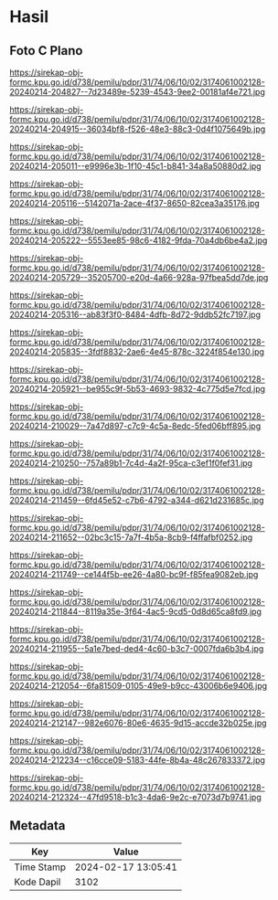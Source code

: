 # Hasil

## Foto C Plano

https://sirekap-obj-formc.kpu.go.id/d738/pemilu/pdpr/31/74/06/10/02/3174061002128-20240214-204827--7d23489e-5239-4543-9ee2-00181af4e721.jpg

https://sirekap-obj-formc.kpu.go.id/d738/pemilu/pdpr/31/74/06/10/02/3174061002128-20240214-204915--36034bf8-f526-48e3-88c3-0d4f1075649b.jpg

https://sirekap-obj-formc.kpu.go.id/d738/pemilu/pdpr/31/74/06/10/02/3174061002128-20240214-205011--e9996e3b-1f10-45c1-b841-34a8a50880d2.jpg

https://sirekap-obj-formc.kpu.go.id/d738/pemilu/pdpr/31/74/06/10/02/3174061002128-20240214-205116--5142071a-2ace-4f37-8650-82cea3a35176.jpg

https://sirekap-obj-formc.kpu.go.id/d738/pemilu/pdpr/31/74/06/10/02/3174061002128-20240214-205222--5553ee85-98c6-4182-9fda-70a4db6be4a2.jpg

https://sirekap-obj-formc.kpu.go.id/d738/pemilu/pdpr/31/74/06/10/02/3174061002128-20240214-205729--35205700-e20d-4a66-928a-97fbea5dd7de.jpg

https://sirekap-obj-formc.kpu.go.id/d738/pemilu/pdpr/31/74/06/10/02/3174061002128-20240214-205316--ab83f3f0-8484-4dfb-8d72-9ddb52fc7197.jpg

https://sirekap-obj-formc.kpu.go.id/d738/pemilu/pdpr/31/74/06/10/02/3174061002128-20240214-205835--3fdf8832-2ae6-4e45-878c-3224f854e130.jpg

https://sirekap-obj-formc.kpu.go.id/d738/pemilu/pdpr/31/74/06/10/02/3174061002128-20240214-205921--be955c9f-5b53-4693-9832-4c775d5e7fcd.jpg

https://sirekap-obj-formc.kpu.go.id/d738/pemilu/pdpr/31/74/06/10/02/3174061002128-20240214-210029--7a47d897-c7c9-4c5a-8edc-5fed06bff895.jpg

https://sirekap-obj-formc.kpu.go.id/d738/pemilu/pdpr/31/74/06/10/02/3174061002128-20240214-210250--757a89b1-7c4d-4a2f-95ca-c3ef1f0fef31.jpg

https://sirekap-obj-formc.kpu.go.id/d738/pemilu/pdpr/31/74/06/10/02/3174061002128-20240214-211459--6fd45e52-c7b6-4792-a344-d621d231685c.jpg

https://sirekap-obj-formc.kpu.go.id/d738/pemilu/pdpr/31/74/06/10/02/3174061002128-20240214-211652--02bc3c15-7a7f-4b5a-8cb9-f4ffafbf0252.jpg

https://sirekap-obj-formc.kpu.go.id/d738/pemilu/pdpr/31/74/06/10/02/3174061002128-20240214-211749--ce144f5b-ee26-4a80-bc9f-f85fea9082eb.jpg

https://sirekap-obj-formc.kpu.go.id/d738/pemilu/pdpr/31/74/06/10/02/3174061002128-20240214-211844--8119a35e-3f64-4ac5-9cd5-0d8d65ca8fd9.jpg

https://sirekap-obj-formc.kpu.go.id/d738/pemilu/pdpr/31/74/06/10/02/3174061002128-20240214-211955--5a1e7bed-ded4-4c60-b3c7-0007fda6b3b4.jpg

https://sirekap-obj-formc.kpu.go.id/d738/pemilu/pdpr/31/74/06/10/02/3174061002128-20240214-212054--6fa81509-0105-49e9-b9cc-43006b6e9406.jpg

https://sirekap-obj-formc.kpu.go.id/d738/pemilu/pdpr/31/74/06/10/02/3174061002128-20240214-212147--982e6076-80e6-4635-9d15-accde32b025e.jpg

https://sirekap-obj-formc.kpu.go.id/d738/pemilu/pdpr/31/74/06/10/02/3174061002128-20240214-212234--c16cce09-5183-44fe-8b4a-48c267833372.jpg

https://sirekap-obj-formc.kpu.go.id/d738/pemilu/pdpr/31/74/06/10/02/3174061002128-20240214-212324--47fd9518-b1c3-4da6-9e2c-e7073d7b9741.jpg


## Metadata

| Key        | Value               |
| ---------- | ------------------- |
| Time Stamp | 2024-02-17 13:05:41 |
| Kode Dapil | 3102                |



